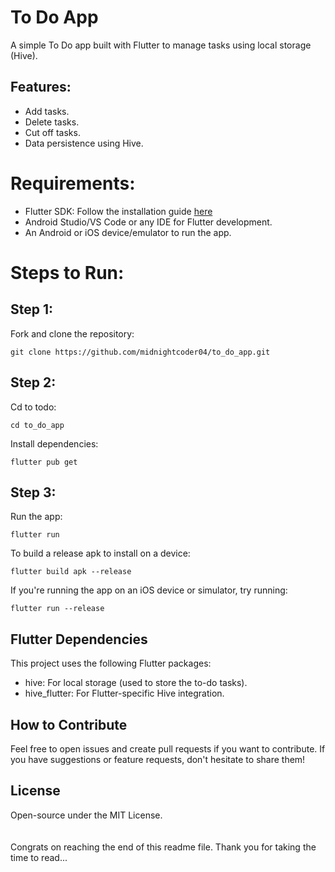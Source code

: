 # To Do App
A simple To Do app built with Flutter to manage tasks using local storage (Hive).

## Features:
- Add tasks.
- Delete tasks.
- Cut off tasks.
- Data persistence using Hive.

# Requirements:
- Flutter SDK: Follow the installation guide [here](https://docs.flutter.dev/get-started/install) <br />
- Android Studio/VS Code or any IDE for Flutter development. <br />
- An Android or iOS device/emulator to run the app.

# Steps to Run:
## Step 1:
Fork and clone the repository: <br />
```
git clone https://github.com/midnightcoder04/to_do_app.git
```
## Step 2:
Cd to todo:
```
cd to_do_app
```
Install dependencies:
```
flutter pub get
```
## Step 3:
Run the app:
```
flutter run
```
To build a release apk to install on a device:
```
flutter build apk --release
```
If you're running the app on an iOS device or simulator, try running:
```
flutter run --release
```

## Flutter Dependencies
This project uses the following Flutter packages:
- hive: For local storage (used to store the to-do tasks).
- hive_flutter: For Flutter-specific Hive integration.

## How to Contribute
Feel free to open issues and create pull requests if you want to contribute. If you have suggestions or feature requests, don't hesitate to share them!
 
## License
Open-source under the MIT License.
<br />
<br />
<br />
Congrats on reaching the end of this readme file. Thank you for taking the time to read...

